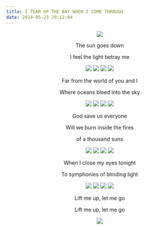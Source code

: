 ```yaml
---
title: I TEAR UP THE BAY WHEN I COME THROUGH
date: 2024-05-23 20:12:04
---
```

<div align="center">
<img src="https://ghproxy.net/https://raw.githubusercontent.com/ryusoh/host/master/images/DSCF4775.jpg">

The sun goes down

I feel the light betray me

<img src="https://ghproxy.net/https://raw.githubusercontent.com/ryusoh/host/master/images/DSCF8974-2.jpg">
<img src="https://ghproxy.net/https://raw.githubusercontent.com/ryusoh/host/master/images/DSCF0361-2.jpg">
<img src="https://ghproxy.net/https://raw.githubusercontent.com/ryusoh/host/master/images/DSCF8927-2.jpg">
<img src="https://ghproxy.net/https://raw.githubusercontent.com/ryusoh/host/master/images/DSCF8961-2.jpg">

Far from the world of you and I

Where oceans bleed into the sky

<img src="https://ghproxy.net/https://raw.githubusercontent.com/ryusoh/host/master/images/DSCF7141.jpg">
<img src="https://ghproxy.net/https://raw.githubusercontent.com/ryusoh/host/master/images/R0002885-2.jpg">
<img src="https://ghproxy.net/https://raw.githubusercontent.com/ryusoh/host/master/images/DSCF2432-2.jpg">
<img src="https://ghproxy.net/https://raw.githubusercontent.com/ryusoh/host/master/images/DSCF6943.jpg">

God save us everyone

Will we burn inside the fires

of a thousand suns

<img src="https://ghproxy.net/https://raw.githubusercontent.com/ryusoh/host/master/images/DSCF2441-3.jpg">
<img src="https://ghproxy.net/https://raw.githubusercontent.com/ryusoh/host/master/images/DSCF1157.jpg">
<img src="https://ghproxy.net/https://raw.githubusercontent.com/ryusoh/host/master/images/DSCF5423-5.jpg">
<img src="https://ghproxy.net/https://raw.githubusercontent.com/ryusoh/host/master/images/DSCF1093.jpg">

When I close my eyes tonight

To symphonies of blinding light

<img src="https://ghproxy.net/https://raw.githubusercontent.com/ryusoh/host/master/images/286FC1B3-5576-440B-8718-2E872C98E713.JPG">
<img src="https://ghproxy.net/https://raw.githubusercontent.com/ryusoh/host/master/images/DSCF5891-9.JPG">
<img src="https://ghproxy.net/https://raw.githubusercontent.com/ryusoh/host/master/images/DSCF5903-2.JPG">
<img src="https://ghproxy.net/https://raw.githubusercontent.com/ryusoh/host/master/images/DSCF4402-8.jpg">

Lift me up, let me go

Lift me up, let me go

<img src="https://ghproxy.net/https://raw.githubusercontent.com/ryusoh/host/master/images/DSCF5916-4.JPG">
</div>